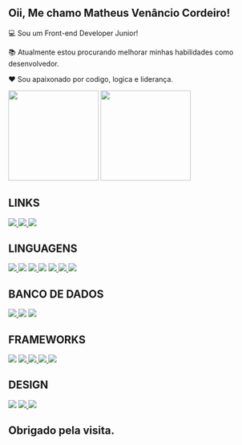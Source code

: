 ## Oii, Me chamo Matheus Venâncio Cordeiro!

 

:computer: Sou um Front-end Developer Junior!

:books: Atualmente estou procurando melhorar minhas habilidades como desenvolvedor.

❤️ Sou apaixonado por codigo, logica e liderança.

<div>
    <a href="https://github.com/Matheus-Venancio"></a>
    <img height="180em" src="https://github-readme-stats.vercel.app/api?username=Matheus-Venancio&theme=radical&show_icons=true" />
    <img height="180em" src="https://github-readme-stats.vercel.app/api/top-langs/?username=Matheus-Venancio&layout=compact&langs_count=8&theme=radical" />
</div>

## LINKS

<div>
    <a href="https://www.linkedin.com/in/matheusvenanciocordeiro/" target="_blank"> 
        <img src="https://img.shields.io/badge/-LinkedIn-%230077B5?style=for-the-badge&logo=linkedin&logoColor=white" target="_blank">
    </a>
   <a href="https://www.instagram.com/matheus_venancio78/" target="_blank"> 
        <img src="https://img.shields.io/badge/Gmail-D14836?style=for-the-badge&logo=gmail&logoColor=white" target="_blank">
    </a>
 
  <a href="https://wa.me/5519981466623" target="_blank"> 
        <img src="https://img.shields.io/badge/WhatsApp-25D366?style=for-the-badge&logo=whatsapp&logoColor=white" target="_blank">
    </a>
 
</div>

## LINGUAGENS

<div> 
 <a href="#" target="_blank"> 
        <img src="https://img.shields.io/badge/HTML5-E34F26?style=for-the-badge&logo=html5&logoColor=white" target="_blank">
 </a>
        <img src="https://img.shields.io/badge/CSS3-1572B6?style=for-the-badge&logo=css3&logoColor=white" target="_blank">
  <a href="#" target="_blank">
        <img src="https://img.shields.io/badge/JavaScript-323330?style=for-the-badge&logo=javascript&logoColor=F7DF1E" target="_blank">
 </a>
        <img src="https://img.shields.io/badge/C%23-239120?style=for-the-badge&logo=c-sharp&logoColor=white" target="_blank">
  <a href="#" target="_blank">
        <img src="https://img.shields.io/badge/Java-ED8B00?style=for-the-badge&logo=java&logoColor=white" target="_blank">
 </a>
        <a href="#" target="_blank">
        <img src="https://img.shields.io/badge/Kotlin-0095D5?&style=for-the-badge&logo=kotlin&logoColor=white" target="_blank">
 </a>
        <img src="https://img.shields.io/badge/Dart-0175C2?style=for-the-badge&logo=dart&logoColor=white" target="_blank">
</div>

## BANCO DE DADOS

<div> 
 <a href="#" target="_blank"> 
        <img src="https://img.shields.io/badge/MySQL-00000F?style=for-the-badge&logo=mysql&logoColor=white" target="_blank">
 </a>
        <img src="https://img.shields.io/badge/SQLite-07405E?style=for-the-badge&logo=sqlite&logoColor=white" target="_blank">
  <a href="#" target="_blank">
        <img src="https://img.shields.io/badge/firebase-ffca28?style=for-the-badge&logo=firebase&logoColor=black" target="_blank">
 </a>
  
</div>

## FRAMEWORKS

<div> 
 <a href="#" target="_blank">
        <img src="https://img.shields.io/badge/.NET-512BD4?style=for-the-badge&logo=dotnet&logoColor=white" target="_blank"></a>
  <a href="#" target="_blank">
        <img src="https://img.shields.io/badge/React-20232A?style=for-the-badge&logo=react&logoColor=61DAFB" target="_blank">
 </a>
   <a href="#" target="_blank">
        <img src="https://img.shields.io/badge/Bootstrap-563D7C?style=for-the-badge&logo=bootstrap&logoColor=white" target="_blank">
 </a>
   <a href="#" target="_blank">
        <img src="https://img.shields.io/badge/jQuery-0769AD?style=for-the-badge&logo=jquery&logoColor=white" target="_blank">
 </a>
 
  <a href="#" target="_blank">
        <img src="https://img.shields.io/badge/Flutter-02569B?style=for-the-badge&logo=flutter&logoColor=white" target="_blank">
 </a>
 
</div>


## DESIGN

<div> 
 <a href="#" target="_blank">
        <img src="https://img.shields.io/badge/Figma-F24E1E?style=for-the-badge&logo=figma&logoColor=white" target="_blank"></a>
  <a href="#" target="_blank">
        <img src="https://img.shields.io/badge/Adobe%20Photoshop-31A8FF?style=for-the-badge&logo=Adobe%20Photoshop&logoColor=black" target="_blank">
 </a>
   <a href="#" target="_blank">
        <img src="https://img.shields.io/badge/Canva-%2300C4CC.svg?&style=for-the-badge&logo=Canva&logoColor=white" target="_blank">
 </a>
 
</div>

## Obrigado pela visita.


